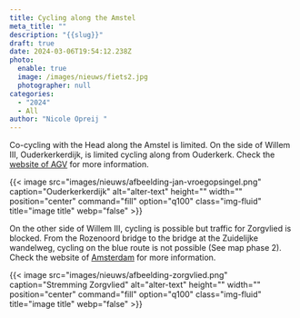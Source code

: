 ```yaml
---
title: Cycling along the Amstel
meta_title: ""
description: "{{slug}}"
draft: true
date: 2024-03-06T19:54:12.238Z
photo:
  enable: true
  image: /images/nieuws/fiets2.jpg
  photographer: null
categories:
  - "2024"
  - All
author: "Nicole Opreij "
---
```

Co-cycling with the Head along the Amstel is limited. On the side of Willem III, Ouderkerkerdijk, is limited cycling along from Ouderkerk. Check the [website of AGV](https://www.agv.nl/werk-in-uitvoering/Ouderkerkerdijk/) for more information. 

{{< image src="images/nieuws/afbeelding-jan-vroegopsingel.png" caption="Ouderkerkerdijk" alt="alter-text" height="" width="" position="center" command="fill" option="q100" class="img-fluid" title="image title"  webp="false" >}}

On the other side of Willem III, cycling is possible but traffic for Zorgvlied is blocked. From the Rozenoord bridge to the bridge at the Zuidelijke wandelweg, cycling on the blue route is not possible (See map phase 2). Check the website of [Amsterdam](https://www.amsterdam.nl/projecten/werkzaamheden/overige/amsteldijk/) for more information.

{{< image src="images/nieuws/afbeelding-zorgvlied.png" caption="Stremming Zorgvlied" alt="alter-text" height="" width="" position="center" command="fill" option="q100" class="img-fluid" title="image title"  webp="false" >}}
